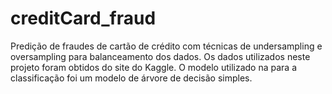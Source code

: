 # creditCard_fraud
Predição de fraudes de cartão de crédito  com técnicas de undersampling e oversampling para balanceamento dos dados.
Os dados utilizados neste projeto foram obtidos do site do Kaggle.
O modelo utilizado na para a classificação foi um modelo de árvore de decisão simples.
